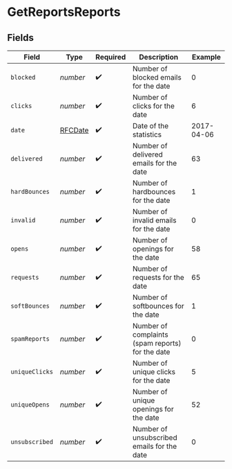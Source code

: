# GetReportsReports


## Fields

| Field                                            | Type                                             | Required                                         | Description                                      | Example                                          |
| ------------------------------------------------ | ------------------------------------------------ | ------------------------------------------------ | ------------------------------------------------ | ------------------------------------------------ |
| `blocked`                                        | *number*                                         | :heavy_check_mark:                               | Number of blocked emails for the date            | 0                                                |
| `clicks`                                         | *number*                                         | :heavy_check_mark:                               | Number of clicks for the date                    | 6                                                |
| `date`                                           | [RFCDate](../../types/rfcdate.md)                | :heavy_check_mark:                               | Date of the statistics                           | 2017-04-06                                       |
| `delivered`                                      | *number*                                         | :heavy_check_mark:                               | Number of delivered emails for the date          | 63                                               |
| `hardBounces`                                    | *number*                                         | :heavy_check_mark:                               | Number of hardbounces for the date               | 1                                                |
| `invalid`                                        | *number*                                         | :heavy_check_mark:                               | Number of invalid emails for the date            | 0                                                |
| `opens`                                          | *number*                                         | :heavy_check_mark:                               | Number of openings for the date                  | 58                                               |
| `requests`                                       | *number*                                         | :heavy_check_mark:                               | Number of requests for the date                  | 65                                               |
| `softBounces`                                    | *number*                                         | :heavy_check_mark:                               | Number of softbounces for the date               | 1                                                |
| `spamReports`                                    | *number*                                         | :heavy_check_mark:                               | Number of complaints (spam reports) for the date | 0                                                |
| `uniqueClicks`                                   | *number*                                         | :heavy_check_mark:                               | Number of unique clicks for the date             | 5                                                |
| `uniqueOpens`                                    | *number*                                         | :heavy_check_mark:                               | Number of unique openings for the date           | 52                                               |
| `unsubscribed`                                   | *number*                                         | :heavy_check_mark:                               | Number of unsubscribed emails for the date       | 0                                                |